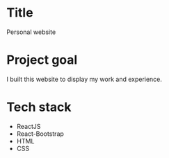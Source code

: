 # Title
Personal website

# Project goal
I built this website to display my work and experience.

# Tech stack
* ReactJS
* React-Bootstrap
* HTML
* CSS